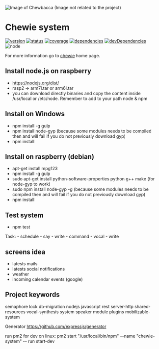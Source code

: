 ![Image of Chewbacca](https://image.ibb.co/eKvgov/chewie.jpg)
(Image not related to the project)

# Chewie system
[![version](https://img.shields.io/npm/v/chewie-system.svg)](https://www.npmjs.org/package/chewie-system)
[![status](https://travis-ci.org/mbret/chewie-system.svg)](https://travis-ci.org/mbret/chewie-system)
[![coverage](https://img.shields.io/coveralls/mbret/chewie-system.svg)](https://coveralls.io/github/mbret/chewie-system)
[![dependencies](https://david-dm.org/mbret/chewie-system.svg)](https://david-dm.org/mbret/chewie-system)
[![devDependencies](https://david-dm.org/mbret/chewie-system/dev-status.svg)](https://david-dm.org/mbret/chewie-system#info=devDependencies)
![node](https://img.shields.io/node/v/chewie-system.svg)

For more information go to [chewie](https://github.com/mbret/chewie) home page.

## Install node.js on raspberry
- https://nodejs.org/dist/
- rasp2 -> arm7l.tar or arm6l.tar
- you can download directly binaries and copy the content inside /usr/local or /etc/node. Remember to add to your path node & npm

## Install on Windows
- npm install -g gulp
- npm install node-gyp (because some modules needs to be compiled then and will fail if you do not previously download gyp)
- npm install

## Install on raspberry (debian)
- apt-get install mpg123
- npm install -g gulp
- sudo apt-get install python-software-properties python g++ make (for node-gyp to work)
- sudo npm install node-gyp -g (because some modules needs to be compiled then and will fail if you do not previously download gyp)
- npm install

## Test system
- npm test

Task:
    - schedule
        - say
        - write
    - command
        - vocal
        - write

## screens idea
- latests mails
- latests social notifications
- weather
- incoming calendar events (google)

## Project keywords
semaphore lock db-migration nodejs javascript rest server-http shared-resources vocal-synthesis system speaker module plugins mobilizable-system 

Generator
https://github.com/expressjs/generator

run pm2 for dev on linux: pm2 start "/usr/local/bin/npm" --name "chewie-system" -- run start-dev
